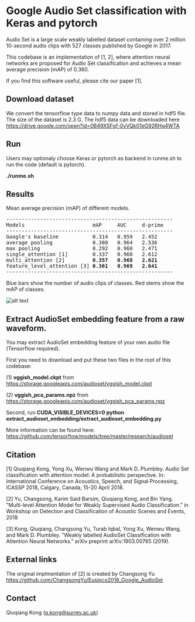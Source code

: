 # Google Audio Set classification with Keras and pytorch
Audio Set is a large scale weakly labelled dataset containing over 2 million 10-second audio clips with 527 classes published by Google in 2017. 

This codebase is an implementation of [1, 2], where attention neural networks are proposed for Audio Set classification and achieves a mean average precision (mAP) of 0.360. 

If you find this software useful, please cite our paper [1]. 

## Download dataset
We convert the tensorflow type data to numpy data and stored in hdf5 file. The size of the dataset is 2.3 G. The hdf5 data can be downloaded here https://drive.google.com/open?id=0B49XSFgf-0yVQk01eG92RHg4WTA

## Run
Users may optionaly choose Keras or pytorch as backend in runme.sh to run the code (default is pytorch). 

**./runme.sh**

## Results
Mean average precision (mAP) of different models. 
<pre>
------------------------------------------------------
Models                      mAP     AUC     d-prime
------------------------------------------------------
Google's baseline           0.314   0.959   2.452
average pooling             0.300   0.964   2.536
max pooling                 0.292   0.960   2.471
single_attention [1]        0.337   0.968   2.612
multi_attention [2]         <b>0.357</b>   <b>0.968</b>   <b>2.621</b>
feature_level_attention [3] <b>0.361</b>   <b>0.969</b>   <b>2.641</b>
------------------------------------------------------
</pre>

Blue bars show the number of audio clips of classes. Red stems show the mAP of classes. 

![alt text](https://github.com/qiuqiangkong/audioset_classification/blob/master/appendixes/data_distribution.png)

## Extract AudioSet embedding feature from a raw waveform. 
You may extract AudioSet embedding feature of your own audio file (Tensorflow required). 

First you need to download and put these two files in the root of this codebase: 

(1) **vggish_model.ckpt** from https://storage.googleapis.com/audioset/vggish_model.ckpt

(2) **vggish_pca_params.npz** from https://storage.googleapis.com/audioset/vggish_pca_params.npz

Second, run **CUDA_VISIBLE_DEVICES=0 python extract_audioset_embedding/extract_audioset_embedding.py**

More information can be found here: https://github.com/tensorflow/models/tree/master/research/audioset

## Citation
[1] Qiuqiang Kong, Yong Xu, Wenwu Wang and Mark D. Plumbley. Audio Set classification with attention model: A probabilistic perspective. In: International Conference on Acoustics, Speech, and Signal Processing, ICASSP 2018, Calgary, Canada, 15-20 April 2018.

[2] Yu, Changsong, Karim Said Barsim, Qiuqiang Kong, and Bin Yang. "Multi-level Attention Model for Weakly Supervised Audio Classification." in Workshop on Detection
and Classification of Acoustic Scenes and Events, 2018

[3] Kong, Qiuqiang, Changsong Yu, Turab Iqbal, Yong Xu, Wenwu Wang, and Mark D. Plumbley. "Weakly labelled AudioSet Classification with Attention Neural Networks." arXiv preprint arXiv:1903.00765 (2019).

## External links
The original implmentation of [2] is created by Changsong Yu https://github.com/ChangsongYu/Eusipco2018_Google_AudioSet

## Contact
Qiuqiang Kong (q.kong@surrey.ac.uk)
